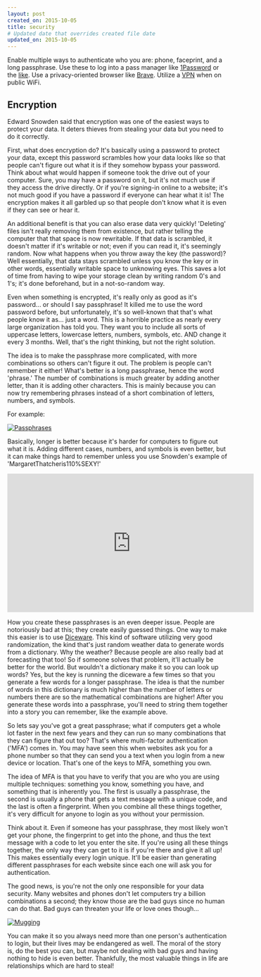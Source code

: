 ```yaml
---
layout: post
created_on: 2015-10-05
title: security
# Updated date that overrides created file date
updated_on: 2015-10-05
---
```


Enable multiple ways to authenticate who you are: phone, faceprint, and a long passphrase. Use these to log into a pass manager like [1Password](https://1password.com) or the [like](https://thewirecutter.com/reviews/best-password-managers/). Use a privacy-oriented browser like [Brave](https://brave.com). Utilize a [VPN](https://thewirecutter.com/reviews/best-vpn-service/) when on public WiFi. 

## Encryption

Edward Snowden said that encryption was one of the easiest ways to protect your data. It deters thieves from stealing your data but you need to do it correctly.

First, what does encryption do? It's basically using a password to protect your data, except this password scrambles how your data looks like so that people can't figure out what it is if they somehow bypass your password. Think about what would happen if someone took the drive out of your computer. Sure, you may have a password on it, but it's not much use if they access the drive directly. Or if you're signing-in online to a website; it's not much good if you have a password if everyone can hear what it is! The encryption makes it all garbled up so that people don't know what it is even if they can see or hear it.

An additional benefit is that you can also erase data very quickly! 'Deleting' files isn't really removing them from existence, but rather telling the computer that that space is now rewritable. If that data is scrambled, it doesn't matter if it's writable or not; even if you can read it, it's seemingly random. Now what happens when you throw away the key (the password)? Well essentially, that data stays scrambled unless you know the key or in other words, essentially writable space to unknowing eyes. This saves a lot of time from having to wipe your storage clean by writing random 0's and 1's; it's done beforehand, but in a not-so-random way.

Even when something is encrypted, it's really only as good as it's password... or should I say passphrase! It killed me to use the word password before, but unfortunately, it's so well-known that that's what people know it as... just a word. This is a horrible practice as nearly every large organization has told you. They want you to include all sorts of uppercase letters, lowercase letters, numbers, symbols, etc. AND change it every 3 months. Well, that's the right thinking, but not the right solution.

The idea is to make the passphrase more complicated, with more combinations so others can't figure it out. The problem is people can't remember it either! What's better is a long passphrase, hence the word 'phrase.' The number of combinations is much greater by adding another letter, than it is adding other characters. This is mainly because you can now try remembering phrases instead of a short combination of letters, numbers, and symbols.

For example:

[![Passphrases](https://imgs.xkcd.com/comics/password_strength.png)](https://xkcd.com/936/)

Basically, longer is better because it's harder for computers to figure out what it is. Adding different cases, numbers, and symbols is even better, but it can make things hard to remember unless you use Snowden's example of 'MargaretThatcheris110%SEXY!'

<iframe width="560" height="315" src="https://www.youtube.com/embed/yzGzB-yYKcc" frameborder="0" allowfullscreen></iframe>

How you create these passphrases is an even deeper issue. People are notoriously bad at this; they create easily guessed things. One way to make this easier is to use [Diceware](https://en.wikipedia.org/wiki/Diceware). This kind of software utilizing very good randomization, the kind that's just random weather data to generate words from a dictionary. Why the weather? Because people are also really bad at forecasting that too! So if someone solves that problem, it'll actually be better for the world. But wouldn't a dictionary make it so you can look up words? Yes, but the key is running the diceware a few times so that you generate a few words for a longer passphrase. The idea is that the number of words in this dictionary is much higher than the number of letters or numbers there are so the mathematical combinations are higher! After you generate these words into a passphrase, you'll need to string them together into a story you can remember, like the example above.

So lets say you've got a great passphrase; what if computers get a whole lot faster in the next few years and they can run so many combinations that they can figure that out too? That's where multi-factor authentication ('MFA') comes in. You may have seen this when websites ask you for a phone number so that they can send you a text when you login from a new device or location. That's one of the keys to MFA, something you own.

The idea of MFA is that you have to verify that you are who you are using multiple techniques: something you know, something you have, and something that is inherently you. The first is usually a passphrase, the second is usually a phone that gets a text message with a unique code, and the last is often a fingerprint. When you combine all these things together, it's very difficult for anyone to login as you without your permission.

Think about it. Even if someone has your passphrase, they most likely won't get your phone, the fingerprint to get into the phone, and thus the text message with a code to let you enter the site. If you're using all these things together, the only way they can get to it is if you're there and give it all up! This makes essentially every login unique. It'll be easier than generating different passphrases for each website since each one will ask you for authentication.

The good news, is you're not the only one responsible for your data security. Many websites and phones don't let computers try a billion combinations a second; they know those are the bad guys since no human can do that. Bad guys can threaten your life or love ones though...

[![Mugging](https://imgs.xkcd.com/comics/security.png)](https://xkcd.com/538/)

You can make it so you always need more than one person's authentication to login, but their lives may be endangered as well. The moral of the story is, do the best you can, but maybe not dealing with bad guys and having nothing to hide is even better. Thankfully, the most valuable things in life are relationships which are hard to steal!
